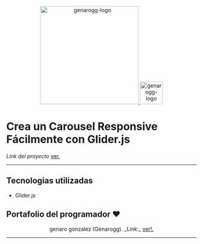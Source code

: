 <p align="center">
  <a href="https://genarogg.tk/portafolio">
    <img alt="genarogg-logo" src="https://genarogg.github.io/link-To-my-brand/img/logoGG.svg" width="260" margin-right="15px" />
    <img alt="genarogg-logo" src="https://genarogg.github.io/link-To-my-brand/img/isotipo.svg" width="60" />
  </a>
</p>


<h1 font-size="17px">
  Crea un Carousel Responsive Fácilmente con Glider.js
</h1>


_Link del proyecto_ <a href="https://genarogg.github.io/slider-con-glider/">ver.</a>

----
## Tecnologias utilizadas

  * Glider.js
  

## Portafolio del programador ❤️
  
  <p align="center">genaro gonzalez (Genarogg). _Link:_ <a href="https://genarogg.tk/portafolio">ver!.</a></p>

----